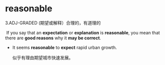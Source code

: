 # reasonable

3.ADJ-GRADED (期望或解释）合理的，有道理的

​	If you say that an **expectation** or **explanation** is **reasonable**, you mean that there are **good reasons** why it **may be correct**.

- It seems **reasonable** to **expect** rapid urban growth.

  似乎有理由期望城市快速发展。